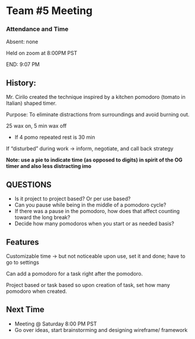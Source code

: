 # Team #5 Meeting
### Attendance and Time
Absent: none

Held on zoom at 8:00PM PST

END: 9:07 PM

## History:
Mr. Cirilo created the technique inspired by a kitchen pomodoro (tomato in Italian)
shaped timer.

Purpose: To eliminate distractions from surroundings and avoid burning out.

25 wax on, 5 min wax off
- If 4 pomo repeated rest is 30 min

If “disturbed” during work -> inform, negotiate, and call back strategy

**Note: use a pie to indicate time (as opposed to digits) in spirit of the OG timer and also less
distracting imo** 

## QUESTIONS
- Is it project to project based? Or per use based?
- Can you pause while being in the middle of a pomodoro cycle?
- If there was a pause in the pomodoro, how does that affect counting toward the long
break?
- Decide how many pomodoros when you start or as needed basis?
## Features
Customizable time -> but not noticeable upon use, set it and done; have to go to settings

Can add a pomodoro for a task right after the pomodoro.

Project based or task based so upon creation of task, set how many pomodoro when created.

## Next Time
- Meeting @ Saturday 8:00 PM PST
- Go over ideas, start brainstorming and designing wireframe/ framework
